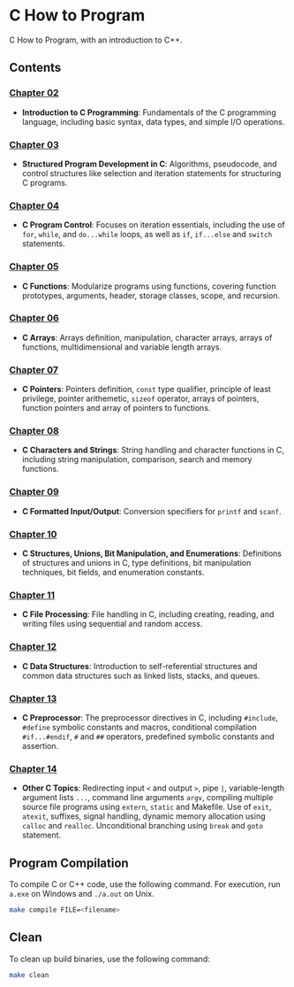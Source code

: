 # C How to Program
C How to Program, with an introduction to C++.

## Contents

### [Chapter 02](chapter-02)
- **Introduction to C Programming**: Fundamentals of the C programming language, including basic syntax, data types, and simple I/O operations.

### [Chapter 03](chapter-03)
- **Structured Program Development in C**: Algorithms, pseudocode, and control structures like selection and iteration statements for structuring C programs.

### [Chapter 04](chapter-04)
- **C Program Control**: Focuses on iteration essentials, including the use of `for`, `while`, and `do...while` loops, as well as `if`, `if...else` and `switch` statements.

### [Chapter 05](chapter-05)
- **C Functions**: Modularize programs using functions, covering function prototypes, arguments, header, storage classes, scope, and recursion.

### [Chapter 06](chapter-06)
- **C Arrays**: Arrays definition, manipulation, character arrays, arrays of functions, multidimensional and variable length arrays.

### [Chapter 07](chapter-07)
- **C Pointers**: Pointers definition, `const` type qualifier, principle of least privilege, pointer arithemetic, `sizeof` operator, arrays of pointers, function pointers and array of pointers to functions.

### [Chapter 08](chapter-08)
- **C Characters and Strings**: String handling and character functions in C, including string manipulation, comparison, search and memory functions.

### [Chapter 09](chapter-09)
- **C Formatted Input/Output**: Conversion specifiers for `printf` and `scanf`.

### [Chapter 10](chapter-10)
- **C Structures, Unions, Bit Manipulation, and Enumerations**: Definitions of structures and unions in C, type definitions, bit manipulation techniques, bit fields, and enumeration constants.

### [Chapter 11](chapter-11)
- **C File Processing**: File handling in C, including creating, reading, and writing files using sequential and random access.

### [Chapter 12](chapter-12)
- **C Data Structures**: Introduction to self-referential structures and common data structures such as linked lists, stacks, and queues.

### [Chapter 13](chapter-13)
- **C Preprocessor**: The preprocessor directives in C, including `#include`, `#define` symbolic constants and macros, conditional compilation `#if...#endif`, `#` and `##` operators, predefined symbolic constants and assertion.

### [Chapter 14](chapter-14)
- **Other C Topics**: Redirecting input `<` and output `>`, pipe `|`, variable-length argument lists `...`, command line arguments `argv`, compiling multiple source file programs using `extern`, `static` and Makefile. Use of `exit`, `atexit`, suffixes, signal handling, dynamic memory allocation using `calloc` and `realloc`. Unconditional branching using `break` and `goto` statement.


## Program Compilation

To compile C or C++ code, use the following command. For execution, run `a.exe` on Windows and `./a.out` on Unix.

```bash
make compile FILE=<filename>
```

## Clean

To clean up build binaries, use the following command:

```bash
make clean
```
